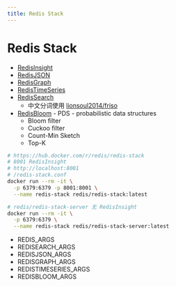 ```yaml
---
title: Redis Stack
---
```


# Redis Stack

- [RedisInsight](https://github.com/RedisInsight/RedisInsight)
- [RedisJSON](https://github.com/RedisJSON/RedisJSON)
- [RedisGraph](https://github.com/RedisGraph/RedisGraph)
- [RedisTimeSeries](https://github.com/RedisTimeSeries/RedisTimeSeries)
- [RedisSearch](https://github.com/RediSearch/RediSearch)
  - 中文分词使用 [lionsoul2014/friso](https://github.com/lionsoul2014/friso)
- [RedisBloom](https://github.com/RedisBloom/RedisBloom) - PDS - probabilistic data structures
  - Bloom filter
  - Cuckoo filter
  - Count-Min Sketch
  - Top-K

```bash
# https://hub.docker.com/r/redis/redis-stack
# 8001 RedisInsight
# http://localhost:8001
# /redis-stack.conf
docker run --rm -it \
  -p 6379:6379 -p 8001:8001 \
  --name redis-stack redis/redis-stack:latest

# redis/redis-stack-server 无 RedisInsight
docker run --rm -it \
  -p 6379:6379 \
  --name redis-stack redis/redis-stack-server:latest
```

- REDIS_ARGS
- REDISEARCH_ARGS
- REDISJSON_ARGS
- REDISGRAPH_ARGS
- REDISTIMESERIES_ARGS
- REDISBLOOM_ARGS
